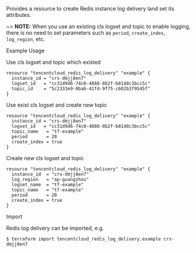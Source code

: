 Provides a resource to create Redis instance log delivery land set its attributes.

~> **NOTE:** When you use an existing cls logset and topic to enable logging, there is no need to set parameters such
as `period`, `create_index`, `log_region`, etc.

Example Usage

Use cls logset and topic which existed

```hcl
resource "tencentcloud_redis_log_delivery" "example" {
  instance_id = "crs-dmjj8en7"
  logset_id   = "cc31d9d6-74c0-4888-8b2f-b8148c3bcc5c"
  topic_id    = "5c2333e9-0bab-41fd-9f75-c602b3f9545f"
}
```

Use exist cls logset and create new topic

```hcl
resource "tencentcloud_redis_log_delivery" "example" {
  instance_id = "crs-dmjj8en7"
  logset_id   = "cc31d9d6-74c0-4888-8b2f-b8148c3bcc5c"
  topic_name   = "tf-example"
  period       = 20
  create_index = true
}
```

Create new cls logset and topic

```hcl
resource "tencentcloud_redis_log_delivery" "example" {
  instance_id  = "crs-dmjj8en7"
  log_region   = "ap-guangzhou"
  logset_name  = "tf-example"
  topic_name   = "tf-example"
  period       = 20
  create_index = true
}
```

Import

Redis log delivery can be imported, e.g.

```
$ terraform import tencentcloud_redis_log_delivery.example crs-dmjj8en7
```
